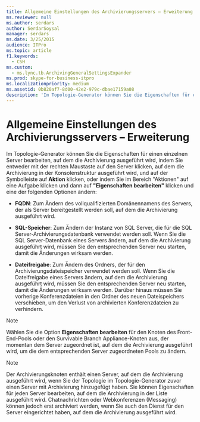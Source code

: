 ```yaml
---
title: Allgemeine Einstellungen des Archivierungsservers – Erweiterung
ms.reviewer: null
ms.author: serdars
author: SerdarSoysal
manager: serdars
ms.date: 3/25/2015
audience: ITPro
ms.topic: article
f1.keywords:
  - CSH
ms.custom:
  - ms.lync.tb.ArchivingGeneralSettingsExpander
ms.prod: skype-for-business-itpro
ms.localizationpriority: medium
ms.assetid: 0b820af7-8d00-42e2-979c-dbae17159a08
description: 'Im Topologie-Generator können Sie die Eigenschaften für einen einzelnen Server bearbeiten, auf dem die Archivierung ausgeführt wird, indem Sie entweder mit der rechten Maustaste auf den Server klicken, auf dem die Archivierung in der Konsolenstruktur ausgeführt wird, und auf der Symbolleiste auf Aktion klicken, oder indem Sie im Bereich "Aktionen" auf eine Aufgabe klicken und dann auf "Eigenschaften bearbeiten" klicken und eine der folgenden Optionen ändern:'
---
```


# <a name="archiving-server-general-settings-expander"></a>Allgemeine Einstellungen des Archivierungsservers – Erweiterung
 
Im Topologie-Generator können Sie die Eigenschaften für einen einzelnen Server bearbeiten, auf dem die Archivierung ausgeführt wird, indem Sie entweder mit der rechten Maustaste auf den Server klicken, auf dem die Archivierung in der Konsolenstruktur ausgeführt wird, und auf der Symbolleiste auf **Aktion** klicken, oder indem Sie im Bereich "Aktionen" auf eine Aufgabe klicken und dann auf **"Eigenschaften bearbeiten"** klicken und eine der folgenden Optionen ändern:
  
- **FQDN**: Zum Ändern des vollqualifizierten Domänennamens des Servers, der als Server bereitgestellt werden soll, auf dem die Archivierung ausgeführt wird.
    
- **SQL-Speicher**: Zum Ändern der Instanz von SQL Server, die für die SQL Server-Archivierungsdatenbank verwendet werden soll. Wenn Sie die SQL Server-Datenbank eines Servers ändern, auf dem die Archivierung ausgeführt wird, müssen Sie den entsprechenden Server neu starten, damit die Änderungen wirksam werden.
    
- **Dateifreigabe**: Zum Ändern des Ordners, der für den Archivierungsdateispeicher verwendet werden soll. Wenn Sie die Dateifreigabe eines Servers ändern, auf dem die Archivierung ausgeführt wird, müssen Sie den entsprechenden Server neu starten, damit die Änderungen wirksam werden. Darüber hinaus müssen Sie vorherige Konferenzdateien in den Ordner des neuen Dateispeichers verschieben, um den Verlust von archivierten Konferenzdateien zu verhindern.
    
> [!NOTE]
> Wählen Sie die Option **Eigenschaften bearbeiten** für den Knoten des Front-End-Pools oder den Survivable Branch Appliance-Knoten aus, der momentan dem Server zugeordnet ist, auf dem die Archivierung ausgeführt wird, um die dem entsprechenden Server zugeordneten Pools zu ändern.
  
> [!NOTE]
> Der Archivierungsknoten enthält einen Server, auf dem die Archivierung ausgeführt wird, wenn Sie der Topologie im Topologie-Generator zuvor einen Server mit Archivierung hinzugefügt haben. Sie können Eigenschaften für jeden Server bearbeiten, auf dem die Archivierung in der Liste ausgeführt wird. Chatnachrichten oder Webkonferenzen (Messaging) können jedoch erst archiviert werden, wenn Sie auch den Dienst für den Server eingerichtet haben, auf dem die Archivierung ausgeführt wird. 
  

